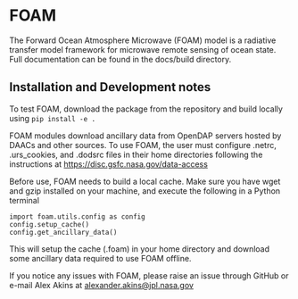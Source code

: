 # FOAM
The Forward Ocean Atmosphere Microwave (FOAM) model is a radiative transfer model framework for microwave remote sensing of ocean state.
Full documentation can be found in the docs/build directory. 

## Installation and Development notes
To test FOAM, download the package from the repository and build locally using `pip install -e .`

FOAM modules download ancillary data from OpenDAP servers hosted by DAACs and other sources.
To use FOAM, the user must configure .netrc, .urs_cookies, and .dodsrc files in their home directories following the instructions at 
https://disc.gsfc.nasa.gov/data-access

Before use, FOAM needs to build a local cache. Make sure you have wget and gzip installed on your machine, and execute the following in a Python terminal 

    import foam.utils.config as config 
    config.setup_cache()
    config.get_ancillary_data()

This will setup the cache (.foam) in your home directory and download some ancillary data required to use FOAM offline. 

If you notice any issues with FOAM, please raise an issue through GitHub or e-mail Alex Akins at alexander.akins@jpl.nasa.gov

